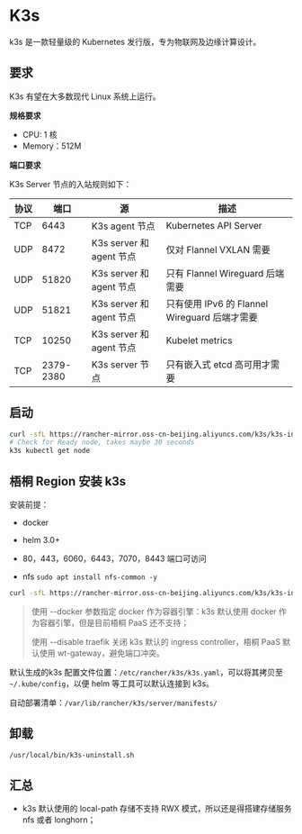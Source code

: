 # K3s

k3s 是一款轻量级的 Kubernetes 发行版，专为物联网及边缘计算设计。

## 要求

K3s 有望在大多数现代 Linux 系统上运行。

**规格要求**

-   CPU: 1 核
-   Memory：512M

**端口要求**

K3s Server 节点的入站规则如下：

| 协议 | 端口      | 源                       | 描述                                          |
| ---- | --------- | ------------------------ | --------------------------------------------- |
| TCP  | 6443      | K3s agent 节点           | Kubernetes API Server                         |
| UDP  | 8472      | K3s server 和 agent 节点 | 仅对 Flannel VXLAN 需要                       |
| UDP  | 51820     | K3s server 和 agent 节点 | 只有 Flannel Wireguard 后端需要               |
| UDP  | 51821     | K3s server 和 agent 节点 | 只有使用 IPv6 的 Flannel Wireguard 后端才需要 |
| TCP  | 10250     | K3s server 和 agent 节点 | Kubelet metrics                               |
| TCP  | 2379-2380 | K3s server 节点          | 只有嵌入式 etcd 高可用才需要                  |

## 启动

```bash
curl -sfL https://rancher-mirror.oss-cn-beijing.aliyuncs.com/k3s/k3s-install.sh | INSTALL_K3S_MIRROR=cn sh -
# Check for Ready node, takes maybe 30 seconds
k3s kubectl get node
```

## 梧桐 Region 安装 k3s

安装前提：

-   docker

-   helm 3.0+
-   80，443，6060，6443，7070，8443 端口可访问
-   nfs `sudo apt install nfs-common -y`

```bash
curl -sfL https://rancher-mirror.oss-cn-beijing.aliyuncs.com/k3s/k3s-install.sh | INSTALL_K3S_VERSION="v1.22.6+k3s1" INSTALL_K3S_MIRROR=cn sh -s - server --node-ip "192.168.0.41,116.63.181.152,127.0.0.1" --docker --disable traefik
```

> 使用 --docker 参数指定 docker 作为容器引擎：k3s 默认使用 docker 作为容器引擎，但是目前梧桐 PaaS 还不支持；
>
> 使用 --disable traefik 关闭 k3s 默认的 ingress controller，梧桐 PaaS 默认使用 wt-gateway，避免端口冲突。

默认生成的k3s 配置文件位置：`/etc/rancher/k3s/k3s.yaml`，可以将其拷贝至 `~/.kube/config`，以便 helm 等工具可以默认连接到 k3s。

自动部署清单：`/var/lib/rancher/k3s/server/manifests/`

## 卸载

```bash
/usr/local/bin/k3s-uninstall.sh
```

## 汇总

- k3s 默认使用的 local-path 存储不支持 RWX 模式，所以还是得搭建存储服务 nfs 或者 longhorn；
